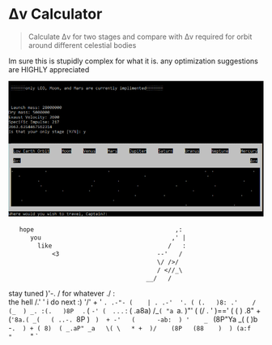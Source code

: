 # Δv Calculator
> Calculate Δv for two stages and compare with Δv required for orbit around different celestial bodies





Im sure this is stupidly complex for what it is. any optimization suggestions are HIGHLY appreciated 

![](https://github.com/Ballsnacks/Deltav-calculator/blob/master/Deltav.PNG?raw=true)




       hope                                       ,:
          you                                    ,' |
            like                                /   :
                <3                           --'   /
                                             \/ />/
                                             / <//_\
                                          __/   /
 stay tuned                               )'-. /
     for whatever                       ./  :\
        the hell                        /.' '
            i do next :)              '/'
                                         +
                                        '
                                      `.
                                  .-"-
                                 (    |
                              . .-'  '.
                             ( (.   )8:
                         .'    / (_  )
                          _. :(.   )8P  `
                      .  (  `-' (  `.   .
                       .  :  (   .a8a)
                      /_`( "a `a. )"'
                  (  (/  .  ' )=='
                 (   (    )  .8"   +
                   (`'8a.( _(   (
                ..-. `8P    ) `  )  +
              -'   (      -ab:  )
            '    _  `    (8P"Ya
          _(    (    )b  -`.  ) +
         ( 8)  ( _.aP" _a   \( \   *
       +  )/    (8P   (88    )  )
          (a:f   "     `"       `




